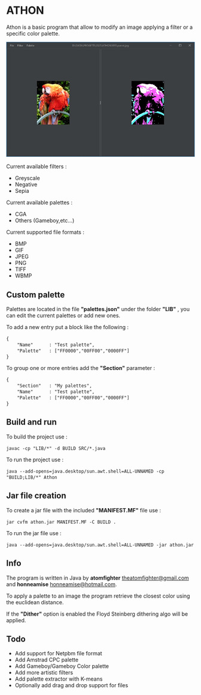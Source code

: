 # ATHON

Athon is a basic program that allow to modify an image applying a filter or a specific color palette.

![image](athon.jpg)

Current available filters :
- Greyscale
- Negative
- Sepia

Current available palettes :
- CGA
- Others (Gameboy,etc...)

Current supported file formats :
- BMP
- GIF
- JPEG
- PNG
- TIFF
- WBMP

## Custom palette
Palettes are located in the file __"palettes.json"__ under the folder __"LIB"__ , you can edit the current palettes or add new ones.

To add a new entry put a block like the following :
```
{
    "Name"      : "Test palette",
    "Palette"   : ["FF0000","00FF00","0000FF"]
}
```

To group one or more entries add the __"Section"__ parameter :
```
{
    "Section"   : "My palettes",
    "Name"      : "Test palette",
    "Palette"   : ["FF0000","00FF00","0000FF"]
}
```



## Build and run
To build the project use :
```
javac -cp "LIB/*" -d BUILD SRC/*.java
```
To run the project use :
```
java --add-opens=java.desktop/sun.awt.shell=ALL-UNNAMED -cp "BUILD;LIB/*" Athon
```

## Jar file creation
To create a jar file with the included __"MANIFEST.MF"__ file use :
```
jar cvfm athon.jar MANIFEST.MF -C BUILD . 
```
To run the jar file use :
```
java --add-opens=java.desktop/sun.awt.shell=ALL-UNNAMED -jar athon.jar
```

## Info
The program is written in Java by __atomfighter__ <theatomfighter@gmail.com> and __honneamise__ <honneamise@hotmail.com>.

To apply a palette to an image the program retrieve the closest color using the euclidean distance.

If the __"Dither"__ option is enabled the Floyd Steinberg dithering algo will be applied.

## Todo
- Add support for Netpbm file format
- Add Amstrad CPC palette
- Add Gameboy/Gameboy Color palette
- Add more artistic filters
- Add palette extractor with K-means
- Optionally add drag and drop support for files

